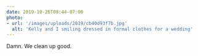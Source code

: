 ```yaml
---
date: 2019-10-26T08:44-07:00
photo:
- url: '/images/uploads/2019/cb40d93f7b.jpg'
  alt: 'Kelly and I smiling dressed in formal clothes for a wedding'
---
```

Damn. We clean up good.
